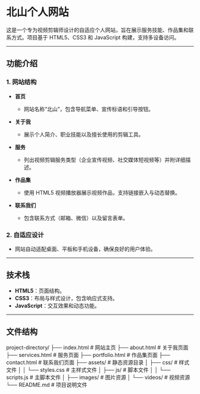 # 北山个人网站

这是一个专为视频剪辑师设计的自适应个人网站，旨在展示服务技能、作品集和联系方式。项目基于 HTML5、CSS3 和 JavaScript 构建，支持多设备访问。

---

## 功能介绍

### 1. 网站结构
- **首页**  
  - 网站名称“北山”，包含导航菜单、宣传标语和引导按钮。
  
- **关于我**  
  - 展示个人简介、职业技能以及擅长使用的剪辑工具。
  
- **服务**  
  - 列出视频剪辑服务类型（企业宣传视频、社交媒体短视频等）并附详细描述。

- **作品集**  
  - 使用 HTML5 视频播放器展示视频作品，支持链接嵌入与动态替换。

- **联系我们**  
  - 包含联系方式（邮箱、微信）以及留言表单。

### 2. 自适应设计
- 网站自动适配桌面、平板和手机设备，确保良好的用户体验。

---

## 技术栈
- **HTML5**：页面结构。
- **CSS3**：布局与样式设计，包含响应式支持。
- **JavaScript**：交互效果和动态功能。

---

## 文件结构
project-directory/ 
├── index.html # 网站主页 
├── about.html # 关于我页面 
├── services.html # 服务页面 
├── portfolio.html # 作品集页面 
├── contact.html # 联系我们页面 
├── assets/ # 静态资源目录 │ 
├── css/ # 样式文件 │ 
│ └── styles.css # 主样式文件 │ 
├── js/ # 脚本文件 │ 
│ └── scripts.js # 主脚本文件 │ 
├── images/ # 图片资源 
│ └── videos/ # 视频资源 
└── README.md # 项目说明文件
